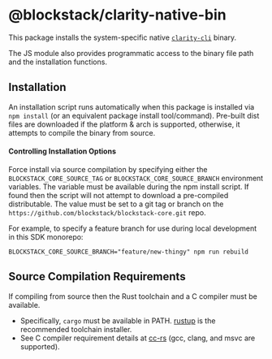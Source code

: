 # @blockstack/clarity-native-bin

This package installs the system-specific native [`clarity-cli`](https://github.com/blockstack/blockstack-core/blob/develop/src/clarity_cli.rs) binary. 

The JS module also provides programmatic access to the binary file path and the installation functions. 

## Installation

An installation script runs automatically when this package is installed via `npm install` (or an equivalent package install tool/command). Pre-built dist files are downloaded if the platform & arch is supported, otherwise, it attempts to compile the binary from source. 


#### Controlling Installation Options

Force install via source compilation by specifying either the `BLOCKSTACK_CORE_SOURCE_TAG` or `BLOCKSTACK_CORE_SOURCE_BRANCH` 
environment variables. The variable must be available during the npm install script. If found then the script will not attempt to download 
a pre-compiled distributable. The value must be set to a git tag or branch on the `https://github.com/blockstack/blockstack-core.git` 
repo. 

For example, to specify a feature branch for use during local development in this SDK monorepo:
```
BLOCKSTACK_CORE_SOURCE_BRANCH="feature/new-thingy" npm run rebuild
```


## Source Compilation Requirements

If compiling from source then the Rust toolchain and a C compiler must be available. 

* Specifically, `cargo` must be available in PATH. [rustup](https://rustup.rs/) is the recommended toolchain installer. 
* See C compiler requirement details at [cc-rs](https://github.com/alexcrichton/cc-rs) (gcc, clang, and msvc are supported). 


